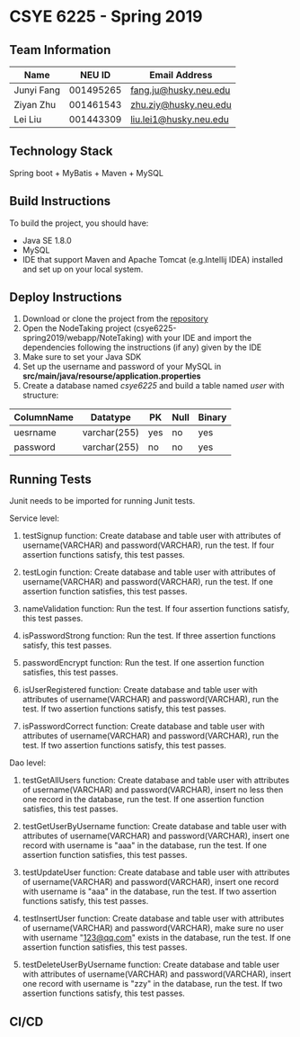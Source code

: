 # CSYE 6225 - Spring 2019

## Team Information

| Name | NEU ID | Email Address |
| --- | --- | --- |
| Junyi Fang | 001495265 | fang.ju@husky.neu.edu  |
|  Ziyan Zhu | 001461543 | zhu.ziy@husky.neu.edu  |
|   Lei Liu  | 001443309 | liu.lei1@husky.neu.edu |


## Technology Stack
Spring boot + MyBatis + Maven + MySQL


## Build Instructions
To build the project, you should have:
+ Java SE 1.8.0
+ MySQL
+ IDE that support Maven and Apache Tomcat (e.g.Intellij IDEA)
installed and set up on your local system.


## Deploy Instructions
1. Download or clone the project from the [repository](https://github.com/muffinffff/csye6225-spring2019)
2. Open the NodeTaking project (csye6225-spring2019/webapp/NoteTaking) with your IDE and import the dependencies following the instructions (if any) given by the IDE
3. Make sure to set your Java SDK
4. Set up the username and password of your MySQL in **src/main/java/resourse/application.properties**
5. Create a database named _csye6225_ and build a table named _user_ with structure:

|ColumnName|Datatype|PK|Null|Binary|
|---|---|---|---|---|
|uesrname|varchar(255)|yes|no|yes|
|password|varchar(255)|no|no|yes|


## Running Tests
Junit needs to be imported for running Junit tests.

Service level:

1. testSignup function:
Create database and table user with attributes of username(VARCHAR) and password(VARCHAR), run the test. If four assertion functions satisfy, this test passes.

2. testLogin function:
Create database and table user with attributes of username(VARCHAR) and password(VARCHAR), run the test. If one assertion function satisfies, this test passes.

3. nameValidation function:
Run the test. If four assertion functions satisfy, this test passes.

4. isPasswordStrong function:
Run the test. If three assertion functions satisfy, this test passes.

5. passwordEncrypt function:
Run the test. If one assertion function satisfies, this test passes.

6. isUserRegistered function:
Create database and table user with attributes of username(VARCHAR) and password(VARCHAR), run the test. If two assertion functions satisfy, this test passes.

7. isPasswordCorrect function:
Create database and table user with attributes of username(VARCHAR) and password(VARCHAR), run the test. If two assertion functions satisfy, this test passes.

Dao level:

1. testGetAllUsers function:
Create database and table user with attributes of username(VARCHAR) and password(VARCHAR), insert no less then one record in the database, run the test. If one assertion function satisfies, this test passes.

2. testGetUserByUsername function:
Create database and table user with attributes of username(VARCHAR) and password(VARCHAR), insert one record with username is "aaa" in the database, run the test. If one assertion function satisfies, this test passes.

3. testUpdateUser function:
Create database and table user with attributes of username(VARCHAR) and password(VARCHAR), insert one record with username is "aaa" in the database, run the test. If two assertion functions satisfy, this test passes.

4. testInsertUser function:
Create database and table user with attributes of username(VARCHAR) and password(VARCHAR), make sure no user with username "123@qq.com" exists in the database, run the test. If one assertion function satisfies, this test passes.

5. testDeleteUserByUsername function:
Create database and table user with attributes of username(VARCHAR) and password(VARCHAR), insert one record with username is "zzy" in the database, run the test. If two assertion functions satisfy, this test passes.

## CI/CD 


